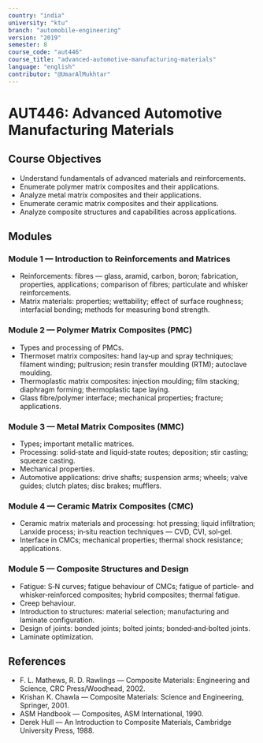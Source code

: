 ```yaml
---
country: "india"
university: "ktu"
branch: "automobile-engineering"
version: "2019"
semester: 8
course_code: "aut446"
course_title: "advanced-automotive-manufacturing-materials"
language: "english"
contributor: "@UmarAlMukhtar"
---
```


# AUT446: Advanced Automotive Manufacturing Materials

## Course Objectives

- Understand fundamentals of advanced materials and reinforcements.
- Enumerate polymer matrix composites and their applications.
- Analyze metal matrix composites and their applications.
- Enumerate ceramic matrix composites and their applications.
- Analyze composite structures and capabilities across applications.

## Modules

### Module 1 — Introduction to Reinforcements and Matrices

- Reinforcements: fibres — glass, aramid, carbon, boron; fabrication, properties, applications; comparison of fibres; particulate and whisker reinforcements.
- Matrix materials: properties; wettability; effect of surface roughness; interfacial bonding; methods for measuring bond strength.

### Module 2 — Polymer Matrix Composites (PMC)

- Types and processing of PMCs.
- Thermoset matrix composites: hand lay‑up and spray techniques; filament winding; pultrusion; resin transfer moulding (RTM); autoclave moulding.
- Thermoplastic matrix composites: injection moulding; film stacking; diaphragm forming; thermoplastic tape laying.
- Glass fibre/polymer interface; mechanical properties; fracture; applications.

### Module 3 — Metal Matrix Composites (MMC)

- Types; important metallic matrices.
- Processing: solid‑state and liquid‑state routes; deposition; stir casting; squeeze casting.
- Mechanical properties.
- Automotive applications: drive shafts; suspension arms; wheels; valve guides; clutch plates; disc brakes; mufflers.

### Module 4 — Ceramic Matrix Composites (CMC)

- Ceramic matrix materials and processing: hot pressing; liquid infiltration; Lanxide process; in‑situ reaction techniques — CVD, CVI, sol‑gel.
- Interface in CMCs; mechanical properties; thermal shock resistance; applications.

### Module 5 — Composite Structures and Design

- Fatigue: S‑N curves; fatigue behaviour of CMCs; fatigue of particle‑ and whisker‑reinforced composites; hybrid composites; thermal fatigue.
- Creep behaviour.
- Introduction to structures: material selection; manufacturing and laminate configuration.
- Design of joints: bonded joints; bolted joints; bonded‑and‑bolted joints.
- Laminate optimization.

## References

- F. L. Mathews, R. D. Rawlings — Composite Materials: Engineering and Science, CRC Press/Woodhead, 2002.
- Krishan K. Chawla — Composite Materials: Science and Engineering, Springer, 2001.
- ASM Handbook — Composites, ASM International, 1990.
- Derek Hull — An Introduction to Composite Materials, Cambridge University Press, 1988.
